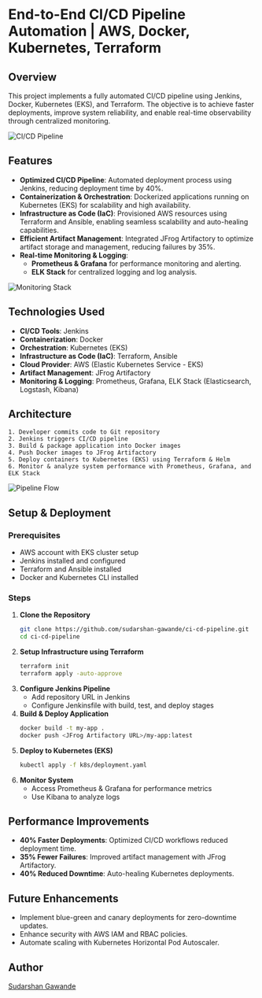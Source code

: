 # End-to-End CI/CD Pipeline Automation | AWS, Docker, Kubernetes, Terraform

## Overview
This project implements a fully automated CI/CD pipeline using Jenkins, Docker, Kubernetes (EKS), and Terraform. The objective is to achieve faster deployments, improve system reliability, and enable real-time observability through centralized monitoring.

![CI/CD Pipeline](https://miro.medium.com/max/1400/1*VdT7FgtIBqu2T26QF5mp4g.png)

## Features
- **Optimized CI/CD Pipeline**: Automated deployment process using Jenkins, reducing deployment time by 40%.
- **Containerization & Orchestration**: Dockerized applications running on Kubernetes (EKS) for scalability and high availability.
- **Infrastructure as Code (IaC)**: Provisioned AWS resources using Terraform and Ansible, enabling seamless scalability and auto-healing capabilities.
- **Efficient Artifact Management**: Integrated JFrog Artifactory to optimize artifact storage and management, reducing failures by 35%.
- **Real-time Monitoring & Logging**:
  - **Prometheus & Grafana** for performance monitoring and alerting.
  - **ELK Stack** for centralized logging and log analysis.

![Monitoring Stack](https://grafana.com/api/blog/proxy?url=/static/assets/img/blog/2022/grafana-cloud-kubernetes-monitoring.jpg)

## Technologies Used
- **CI/CD Tools**: Jenkins
- **Containerization**: Docker
- **Orchestration**: Kubernetes (EKS)
- **Infrastructure as Code (IaC)**: Terraform, Ansible
- **Cloud Provider**: AWS (Elastic Kubernetes Service - EKS)
- **Artifact Management**: JFrog Artifactory
- **Monitoring & Logging**: Prometheus, Grafana, ELK Stack (Elasticsearch, Logstash, Kibana)

## Architecture
```plaintext
1. Developer commits code to Git repository
2. Jenkins triggers CI/CD pipeline
3. Build & package application into Docker images
4. Push Docker images to JFrog Artifactory
5. Deploy containers to Kubernetes (EKS) using Terraform & Helm
6. Monitor & analyze system performance with Prometheus, Grafana, and ELK Stack
```

![Pipeline Flow](https://www.edureka.co/blog/wp-content/uploads/2019/05/CICD-Pipeline.png)

## Setup & Deployment
### Prerequisites
- AWS account with EKS cluster setup
- Jenkins installed and configured
- Terraform and Ansible installed
- Docker and Kubernetes CLI installed

### Steps
1. **Clone the Repository**
   ```sh
   git clone https://github.com/sudarshan-gawande/ci-cd-pipeline.git
   cd ci-cd-pipeline
   ```
2. **Setup Infrastructure using Terraform**
   ```sh
   terraform init
   terraform apply -auto-approve
   ```
3. **Configure Jenkins Pipeline**
   - Add repository URL in Jenkins
   - Configure Jenkinsfile with build, test, and deploy stages
4. **Build & Deploy Application**
   ```sh
   docker build -t my-app .
   docker push <JFrog Artifactory URL>/my-app:latest
   ```
5. **Deploy to Kubernetes (EKS)**
   ```sh
   kubectl apply -f k8s/deployment.yaml
   ```
6. **Monitor System**
   - Access Prometheus & Grafana for performance metrics
   - Use Kibana to analyze logs

## Performance Improvements
- **40% Faster Deployments**: Optimized CI/CD workflows reduced deployment time.
- **35% Fewer Failures**: Improved artifact management with JFrog Artifactory.
- **40% Reduced Downtime**: Auto-healing Kubernetes deployments.

## Future Enhancements
- Implement blue-green and canary deployments for zero-downtime updates.
- Enhance security with AWS IAM and RBAC policies.
- Automate scaling with Kubernetes Horizontal Pod Autoscaler.

## Author
[Sudarshan Gawande](https://github.com/sudarshan-gawande)
